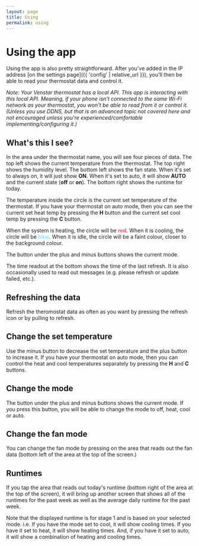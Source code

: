 ```yaml
---
layout: page
title: Using
permalink: using
---
```


# Using the app

Using the app is also pretty straightforward. After you've added in the IP address [on the settings page]({{ 'config' | relative_url }}), you'll then be able to read your thermostat data and control it.

*Note: Your Venstar thermostat has a local API. This app is interacting with this local API. Meaning, if your phone isn't connected to the same Wi-Fi network as your thermostat, you won't be able to read from it or control it. (Unless you use DDNS, but that is an advanced topic not covered here and not encouraged unless you're experienced/comfortable implementing/configuring it.)*

## What's this I see?

In the area under the thermostat name, you will see four pieces of data. The top left shows the current temperature from the thermostat. The top right shows the humidity level. The bottom left shows the fan state. When it's set to always on, it will just show **ON**. When it's set to auto, it will show **AUTO** and the current state (**off** or **on**). The bottom right shows the runtime for today.

The temperature inside the circle is the current set temperature of the thermostat. If you have your thermostat on auto mode, then you can see the current set heat temp by pressing the **H** button and the current set cool temp by pressing the **C** button.

When the system is heating, the circle will be <span style="color: #FF5555; font-weight: 700;">red</span>. When it is cooling, the circle will be <span style="color: #8BE9FD; font-weight: 700;">blue</span>. When it is idle, the circle will be a faint colour, closer to the background colour. 

The button under the plus and minus buttons shows the current mode.

The time readout at the bottom shows the time of the last refresh. It is also occasionally used to read out messages (e.g. please refresh or update failed, etc.).

## Refreshing the data

Refresh the theromostat data as often as you want by pressing the refresh icon or by pulling to refresh.

## Change the set temperature

Use the minus button to decrease the set temperature and the plus button to increase it. If you have your thermostat on auto mode, then you can control the heat and cool temperatures separately by pressing the **H** and **C** buttons.

## Change the mode

The button under the plus and minus buttons shows the current mode. If you press this button, you will be able to change the mode to off, heat, cool or auto.

## Change the fan mode

You can change the fan mode by pressing on the area that reads out the fan data (bottom left of the area at the top of the screen.)

## Runtimes

If you tap the area that reads out today's runtime (bottom right of the area at the top of the screen), it will bring up another screen that shows all of the runtimes for the past week as well as the average daily runtime for the past week.

Note that the displayed runtime is for stage 1 and is based on your selected mode. i.e. If you have the mode set to cool, it will show cooling times. If you have it set to heat, it will show heating times. And, if you have it set to auto, it will show a combination of heating and cooling times.
